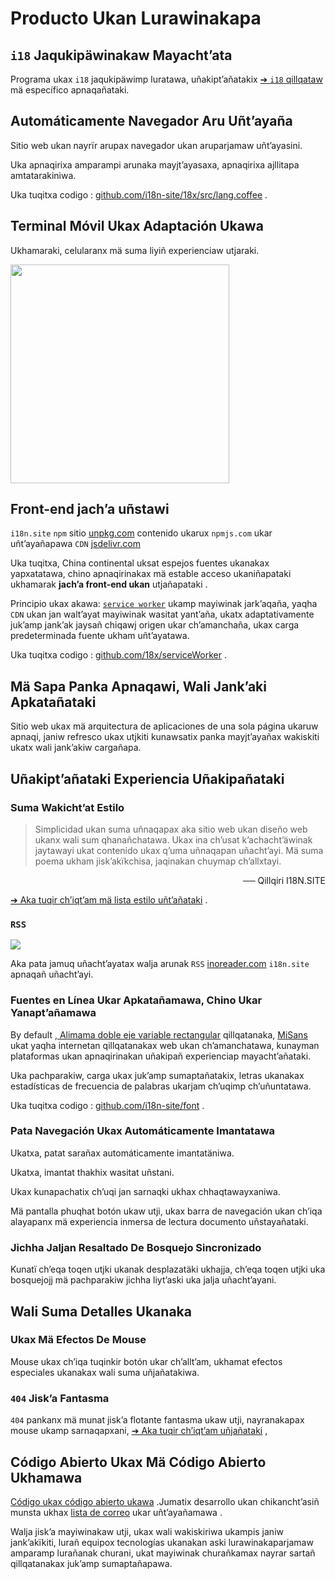 # Producto Ukan Lurawinakapa

## `i18` Jaqukipäwinakaw Mayacht’ata

Programa ukax `i18` jaqukipäwimp luratawa, uñakipt’añatakix [➔ `i18` qillqataw](/i18) mä específico apnaqañataki.

## Automáticamente Navegador Aru Uñt’ayaña

Sitio web ukan nayrïr arupax navegador ukan aruparjamaw uñt’ayasini.

Uka apnaqirixa amparampi arunaka mayjt’ayasaxa, apnaqirixa ajllitapa amtatarakiniwa.

Uka tuqitxa codigo : [github.com/i18n-site/18x/src/lang.coffee](https://github.com/i18n-site/18x/blob/main/src/lang.coffee) .

## Terminal Móvil Ukax Adaptación Ukawa

Ukhamaraki, celularanx mä suma liyiñ experienciaw utjaraki.

<img src="//p.3ti.site/1721379497.avif" width="350px">

## <a rel=id href="#ha" id="ha"></a> Front-end jach’a uñstawi

`i18n.site` `npm` sitio [unpkg.com](//unpkg.com) contenido ukarux `npmjs.com` ukar uñt’ayañapawa `CDN` [jsdelivr.com](//jsdelivr.com)

Uka tuqitxa, China continental uksat espejos fuentes ukanakax yapxatatawa, chino apnaqirinakax mä estable acceso ukaniñapataki ukhamarak **jach’a front-end ukan** utjañapataki .

Principio ukax akawa: [`service worker`](https://developer.mozilla.org/docs/Web/API/Service_Worker_API) ukamp mayiwinak jark’aqaña, yaqha `CDN` ukan jan walt’ayat mayiwinak wasitat yant’aña, ukatx adaptativamente juk’amp jank’ak jaysañ chiqawj origen ukar ch’amanchaña, ukax carga predeterminada fuente ukham uñt’ayatawa.

Uka tuqitxa codigo : [github.com/18x/serviceWorker](https://github.com/i18n-site/18x/tree/main/serviceWorker) .

## Mä Sapa Panka Apnaqawi, Wali Jank’aki Apkatañataki

Sitio web ukax mä arquitectura de aplicaciones de una sola página ukaruw apnaqi, janiw refresco ukax utjkiti kunawsatix panka mayjt’ayañax wakiskiti ukatx wali jank’akiw cargañapa.

## Uñakipt’añataki Experiencia Uñakipañataki

### Suma Wakicht’at Estilo

> Simplicidad ukan suma uñnaqapax aka sitio web ukan diseño web ukanx wali sum qhanañchatawa.
> Ukax ina ch’usat k’achacht’äwinak jaytawayi ukat contenido ukax q’uma uñnaqapan uñacht’ayi.
> Mä suma poema ukham jiskʼakïkchisa, jaqinakan chuymap chʼallxtayi.

<p style="text-align:right">── Qillqiri I18N.SITE</p>

[➔ Aka tuqir ch’iqt’am mä lista estilo uñt’añataki](/i18n.site/md/styl) .

### `RSS`

![](//p.3ti.site/1725541085.avif)

Aka pata jamuq uñacht’ayatax walja arunak `RSS` [inoreader.com](//inoreader.com) `i18n.site` apnaqañ uñacht’ayi.

### Fuentes en Línea Ukar Apkatañamawa, Chino Ukar Yanapt’añamawa

By default [, Alimama doble eje variable rectangular](https://www.iconfont.cn/fonts/detail?cnid=pOvFIr086ADR) qillqatanaka, [MiSans](https://hyperos.mi.com/font/zh/download/) ukat yaqha internetan qillqatanakax web ukan ch’amanchatawa, kunayman plataformas ukan apnaqirinakan uñakipañ experienciap mayacht’añataki.

Uka pachparakiw, carga ukax juk’amp sumaptañatakix, letras ukanakax estadísticas de frecuencia de palabras ukarjam ch’uqimp ch’uñuntatawa.

Uka tuqitxa codigo : [github.com/i18n-site/font](https://github.com/i18n-site/font) .

### Pata Navegación Ukax Automáticamente Imantatawa

Ukatxa, patat sarañax automáticamente imantatäniwa.

Ukatxa, imantat thakhix wasitat uñstani.

Ukax kunapachatix ch’uqi jan sarnaqki ukhax chhaqtawayxaniwa.

Mä pantalla phuqhat botón ukaw utji, ukax barra de navegación ukan ch’iqa alayapanx mä experiencia inmersa de lectura documento uñstayañataki.

### Jichha Jaljan Resaltado De Bosquejo Sincronizado

Kunatï chʼeqa toqen utjki ukanak desplazatäki ukhajja, chʼeqa toqen utjki uka bosquejojj mä pachparakiw jichha liytʼaski uka jalja uñachtʼayani.

## Wali Suma Detalles Ukanaka

### Ukax Mä Efectos De Mouse

Mouse ukax ch’iqa tuqinkir botón ukar ch’allt’am, ukhamat efectos especiales ukanakax wali suma uñjañatakiwa.

### `404` Jisk’a Fantasma

`404` pankanx mä munat jisk’a flotante fantasma ukaw utji, nayranakapax mouse ukamp sarnaqapxani, [➔ Aka tuqir ch’iqt’am uñjañataki](/404) ,

## Código Abierto Ukax Mä Código Abierto Ukhamawa

[Código ukax código abierto ukawa](/i18n.site/c/src) .Jumatix desarrollo ukan chikancht’asiñ munsta ukhax [lista de correo](//groups.google.com/u/2/g/i18n-site) ukar uñt’ayañamawa .

Walja jisk’a mayiwinakaw utji, ukax wali wakiskiriwa ukampis janiw jank’akïkiti, lurañ equipox tecnologías ukanakan aski lurawinakaparjamaw amparamp lurañanak churani, ukat mayiwinak churañkamax nayrar sartañ qillqatanakax juk’amp sumaptañapawa.
